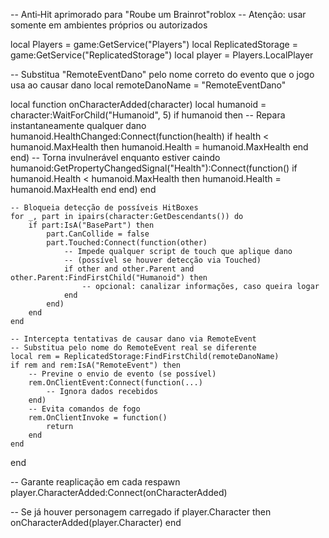 -- Anti‑Hit aprimorado para "Roube um Brainrot"roblox
-- Atenção: usar somente em ambientes próprios ou autorizados

local Players = game:GetService("Players")
local ReplicatedStorage = game:GetService("ReplicatedStorage")
local player = Players.LocalPlayer

-- Substitua "RemoteEventDano" pelo nome correto do evento que o jogo usa ao causar dano
local remoteDanoName = "RemoteEventDano"

local function onCharacterAdded(character)
    local humanoid = character:WaitForChild("Humanoid", 5)
    if humanoid then
        -- Repara instantaneamente qualquer dano
        humanoid.HealthChanged:Connect(function(health)
            if health < humanoid.MaxHealth then
                humanoid.Health = humanoid.MaxHealth
            end
        end)
        -- Torna invulnerável enquanto estiver caindo
        humanoid:GetPropertyChangedSignal("Health"):Connect(function()
            if humanoid.Health < humanoid.MaxHealth then
                humanoid.Health = humanoid.MaxHealth
            end
        end)
    end

    -- Bloqueia detecção de possíveis HitBoxes
    for _, part in ipairs(character:GetDescendants()) do
        if part:IsA("BasePart") then
            part.CanCollide = false
            part.Touched:Connect(function(other)
                -- Impede qualquer script de touch que aplique dano
                -- (possível se houver detecção via Touched)
                if other and other.Parent and other.Parent:FindFirstChild("Humanoid") then
                    -- opcional: canalizar informações, caso queira logar
                end
            end)
        end
    end

    -- Intercepta tentativas de causar dano via RemoteEvent
    -- Substitua pelo nome do RemoteEvent real se diferente
    local rem = ReplicatedStorage:FindFirstChild(remoteDanoName)
    if rem and rem:IsA("RemoteEvent") then
        -- Previne o envio de evento (se possível)
        rem.OnClientEvent:Connect(function(...)
            -- Ignora dados recebidos
        end)
        -- Evita comandos de fogo
        rem.OnClientInvoke = function()
            return
        end
    end
end

-- Garante reaplicação em cada respawn
player.CharacterAdded:Connect(onCharacterAdded)

-- Se já houver personagem carregado
if player.Character then
    onCharacterAdded(player.Character)
end
